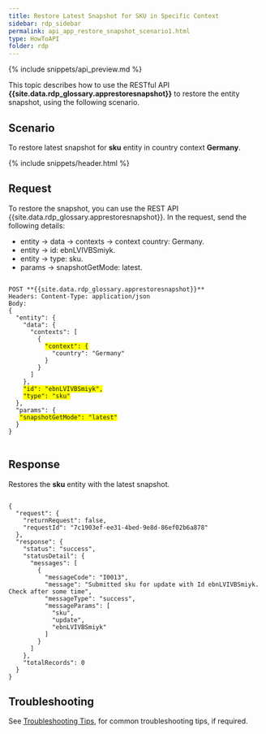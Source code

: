 ```yaml
---
title: Restore Latest Snapshot for SKU in Specific Context
sidebar: rdp_sidebar
permalink: api_app_restore_snapshot_scenario1.html
type: HowToAPI
folder: rdp
---
```


{% include snippets/api_preview.md %}

This topic describes how to use the RESTful API **{{site.data.rdp_glossary.apprestoresnapshot}}** to restore the entity snapshot, using the following scenario. 

## Scenario 

To restore latest snapshot for **sku** entity in country context **Germany**.

{% include snippets/header.html %}

## Request

To restore the snapshot, you can use the REST API {{site.data.rdp_glossary.apprestoresnapshot}}. In the request, send the following details:

* entity -> data -> contexts -> context country: Germany. 
* entity -> id: ebnLVIVBSmiyk.
* entity -> type: sku.
* params -> snapshotGetMode: latest.

<pre>
<code>
POST **{{site.data.rdp_glossary.apprestoresnapshot}}**
Headers: Content-Type: application/json
Body:
{
  "entity": {
    "data": {
      "contexts": [
        {
          <span style="background-color: #FFFF00">"context": {</span>
            "country": "Germany"
          }
        }
      ]
    },
    <span style="background-color: #FFFF00">"id": "ebnLVIVBSmiyk",</span>
    <span style="background-color: #FFFF00">"type": "sku"</span>
  },
  "params": {
   <span style="background-color: #FFFF00">"snapshotGetMode": "latest"</span>
  }
}
</code>
</pre>

## Response

Restores the **sku** entity with the latest snapshot.

<pre><code>
{
  "request": {
    "returnRequest": false,
    "requestId": "7c1903ef-ee31-4bed-9e8d-86ef02b6a878"
  },
  "response": {
    "status": "success",
    "statusDetail": {
      "messages": [
        {
          "messageCode": "I0013",
          "message": "Submitted sku for update with Id ebnLVIVBSmiyk. Check after some time",
          "messageType": "success",
          "messageParams": [
            "sku",
            "update",
            "ebnLVIVBSmiyk"
          ]
        }
      ]
    },
    "totalRecords": 0
  }
}
</code></pre>

## Troubleshooting

See [Troubleshooting Tips](api_troubleshooting_tips.html), for common troubleshooting tips, if required.